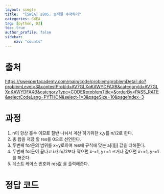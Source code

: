```yaml
---
layout: single
title:  "[SWEA] 2805. 농작물 수확하기"
categories: SWEA
tag: [python, D3]
toc: true
author_profile: false
sidebar:
    nav: "counts"
---
```


# 출처
<https://swexpertacademy.com/main/code/problem/problemDetail.do?problemLevel=3&contestProbId=AV7GLXqKAWYDFAXB&categoryId=AV7GLXqKAWYDFAXB&categoryType=CODE&problemTitle=&orderBy=PASS_RATE&selectCodeLang=PYTHON&select-1=3&pageSize=10&pageIndex=3>

  
  
# 과정
1. n이 항상 홀수 이므로 절반 나눠서 계산 하기위한 x,y를 n//2로 한다.
2. 총 합을 저장 할 res를 0으로 선언한다.
3. 두번째 for문의 범위를 x~y로하여 res에 규칙에 맞는 a[i][j] 값을 더해준다.
4. 두번째 for문이 끝나고 i가 n//2보다 작으면 x-=1, y+=1 크거나 같으면 x+=1, y-=1를 해준다.
3. 테스트 케이스 번호와 res값 을 출력해준다.





# 정답 코드
<script src="https://gist.github.com/kghees/f05e21b884d34cd13120c9876f9d90ba.js"></script>